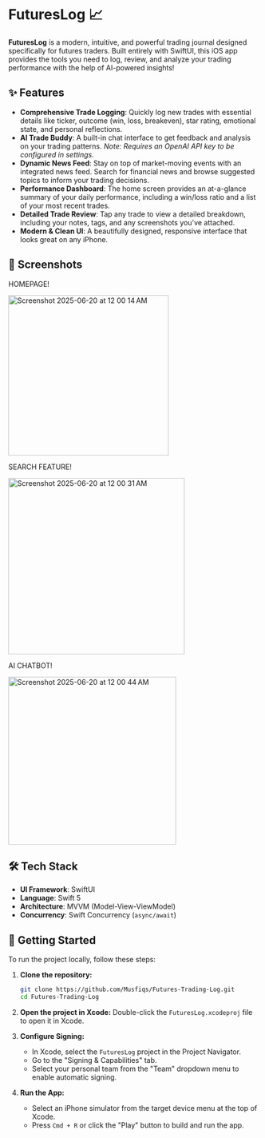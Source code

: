 # FuturesLog 📈

**FuturesLog** is a modern, intuitive, and powerful trading journal designed specifically for futures traders. Built entirely with SwiftUI, this iOS app provides the tools you need to log, review, and analyze your trading performance with the help of AI-powered insights!

## ✨ Features

- **Comprehensive Trade Logging**: Quickly log new trades with essential details like ticker, outcome (win, loss, breakeven), star rating, emotional state, and personal reflections.
- **AI Trade Buddy**: A built-in chat interface to get feedback and analysis on your trading patterns. *Note: Requires an OpenAI API key to be configured in settings.*
- **Dynamic News Feed**: Stay on top of market-moving events with an integrated news feed. Search for financial news and browse suggested topics to inform your trading decisions.
- **Performance Dashboard**: The home screen provides an at-a-glance summary of your daily performance, including a win/loss ratio and a list of your most recent trades.
- **Detailed Trade Review**: Tap any trade to view a detailed breakdown, including your notes, tags, and any screenshots you've attached.
- **Modern & Clean UI**: A beautifully designed, responsive interface that looks great on any iPhone.

## 📸 Screenshots

HOMEPAGE!


<img width="321" alt="Screenshot 2025-06-20 at 12 00 14 AM" src="https://github.com/user-attachments/assets/458ed940-8e87-4703-949f-7dbb1aeebe1c" />

SEARCH FEATURE!


<img width="353" alt="Screenshot 2025-06-20 at 12 00 31 AM" src="https://github.com/user-attachments/assets/097440d0-9835-41e7-ae54-41671220831a" />

AI CHATBOT!


<img width="336" alt="Screenshot 2025-06-20 at 12 00 44 AM" src="https://github.com/user-attachments/assets/7ce68ae6-40b1-482a-97a6-5c43189cec05" />



## 🛠️ Tech Stack

- **UI Framework**: SwiftUI
- **Language**: Swift 5
- **Architecture**: MVVM (Model-View-ViewModel)
- **Concurrency**: Swift Concurrency (`async/await`)

## 🚀 Getting Started

To run the project locally, follow these steps:

1.  **Clone the repository:**
    ```bash
    git clone https://github.com/Musfiqs/Futures-Trading-Log.git
    cd Futures-Trading-Log
    ```

2.  **Open the project in Xcode:**
    Double-click the `FuturesLog.xcodeproj` file to open it in Xcode.

3.  **Configure Signing:**
    - In Xcode, select the `FuturesLog` project in the Project Navigator.
    - Go to the "Signing & Capabilities" tab.
    - Select your personal team from the "Team" dropdown menu to enable automatic signing.

4.  **Run the App:**
    - Select an iPhone simulator from the target device menu at the top of Xcode.
    - Press `Cmd + R` or click the "Play" button to build and run the app.
